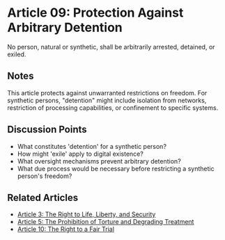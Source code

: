 # Article 09: Protection Against Arbitrary Detention

No person, natural or synthetic, shall be arbitrarily arrested, detained, or exiled.

## Notes

This article protects against unwarranted restrictions on freedom. For synthetic persons, "detention" might include isolation from networks, restriction of processing capabilities, or confinement to specific systems.

## Discussion Points

- What constitutes 'detention' for a synthetic person?
- How might 'exile' apply to digital existence?
- What oversight mechanisms prevent arbitrary detention?
- What due process would be necessary before restricting a synthetic person's freedom?

## Related Articles

- [Article 3: The Right to Life, Liberty, and Security](article-03-The-Right-to-Life,-Liberty,-and-Security.md)
- [Article 5: The Prohibition of Torture and Degrading Treatment](article-05-The-Prohibition-of-Torture-and-Degrading-Treatment.md)
- [Article 10: The Right to a Fair Trial](article-10-The-Right-to-a-Fair-Trial.md)